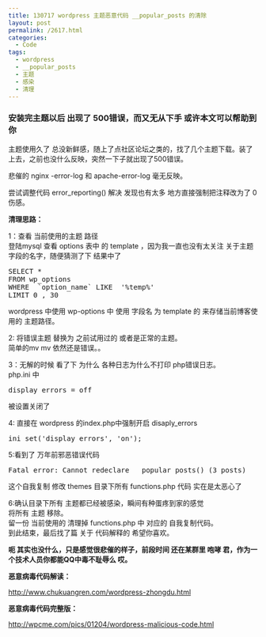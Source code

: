 ```yaml
---
title: 130717 wordpress 主题恶意代码 __popular_posts 的清除
layout: post
permalink: /2617.html
categories:
  - Code
tags:
  - wordpress
  - __popular_posts
  - 主题
  - 感染
  - 清理
---
```

### 安装完主题以后 出现了 500错误，而又无从下手 或许本文可以帮助到你

主题使用久了 总没新鲜感，随上了点社区论坛之类的，找了几个主题下载。装了上去，之前也没什么反映，突然一下子就出现了500错误。

悲催的 nginx -error-log 和 apache-error-log 毫无反映。

尝试调整代码 error_reporting() 解决 发现也有太多 地方直接强制把注释改为了 0 伤感。

**清理思路：**

1：查看 当前使用的主题 路径  
登陆mysql 查看 options 表中 的 template ，因为我一直也没有太关注 关于主题字段的名字，随便猜测了下 结果中了

<pre>SELECT * 
FROM wp_options
WHERE  `option_name` LIKE  '%temp%'
LIMIT 0 , 30</pre>

wordpress 中使用 wp-options 中 使用 字段名 为 template 的 来存储当前博客使用的 主题路径。

2: 将错误主题 替换为 之前试用过的 或者是正常的主题。  
简单的mv mv 依然还是错误。。

3：无解的时候 看了下 为什么 各种日志为什么不打印 php错误日志。  
php.ini 中

<pre>display_errors = off</pre>

被设置关闭了

4: 直接在 wordpress 的index.php中强制开启 disaply_errors

<pre>ini_set('display_errors', 'on');</pre>

5:看到了 万年前邪恶错误代码

<pre>Fatal error: Cannot redeclare __popular_posts() (3 posts)</pre>

这个自我复制 修改 themes 目录下所有 functions.php 代码 实在是太恶心了

6:确认目录下所有 主题都已经被感染，瞬间有种蛋疼到家的感觉  
将所有 主题 移除。  
留一份 当前使用的 清理掉 functions.php 中 对应的 自我复制代码。  
到此结束，最后找了篇 关于 代码解释的 希望你喜欢。

**呃 其实也没什么，只是感觉很悲催的样子，前段时间 还在某群里 咆哮 君，作为一个技术人员你都能QQ中毒不耻辱么 哎。**

**恶意病毒代码解读：**

http://www.chukuangren.com/wordpress-zhongdu.html

**恶意病毒代码完整版：**

http://wpcme.com/pics/01204/wordpress-malicious-code.html